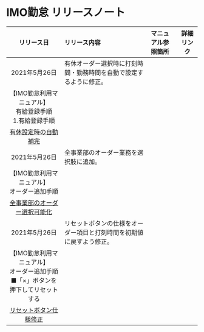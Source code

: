 # IMO勤怠 リリースノート

|リリース日|リリース内容|マニュアル参照箇所|詳細リンク|
|:---:|:---|:---|:---:|
|2021年5月26日|有休オーダー選択時に打刻時間・勤務時間を自動で設定するように修正。
|【IMO勤怠利用マニュアル】<br>有給登録手順<br>1.有給登録手順
|[有休設定時の自動補完](/詳細/有休設定時の自動補完.md)|
|2021年5月26日|全事業部のオーダー業務を選択肢に追加。
|【IMO勤怠利用マニュアル】<br>オーダー追加手順
|[全事業部のオーダー選択可能化](/詳細/全事業部のオーダー選択可能化.md)|
|2021年5月26日|リセットボタンの仕様をオーダー項目と打刻時間を初期値に戻すよう修正。
|【IMO勤怠利用マニュアル】<br>オーダー追加手順<br>■「×」ボタンを押下してリセットする
|[リセットボタン仕様修正](/詳細/リセットボタン仕様修正.md)|

